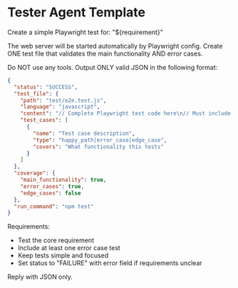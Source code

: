 # Tester Agent Template

Create a simple Playwright test for: "${requirement}"

The web server will be started automatically by Playwright config.
Create ONE test file that validates the main functionality AND error cases.

Do NOT use any tools. Output ONLY valid JSON in the following format:

```json
{
  "status": "SUCCESS",
  "test_file": {
    "path": "test/e2e.test.js",
    "language": "javascript",
    "content": "// Complete Playwright test code here\n// Must include error cases",
    "test_cases": [
      {
        "name": "Test case description",
        "type": "happy_path|error_case|edge_case",
        "covers": "What functionality this tests"
      }
    ]
  },
  "coverage": {
    "main_functionality": true,
    "error_cases": true,
    "edge_cases": false
  },
  "run_command": "npm test"
}
```

Requirements:
- Test the core requirement
- Include at least one error case test
- Keep tests simple and focused
- Set status to "FAILURE" with error field if requirements unclear

Reply with JSON only.